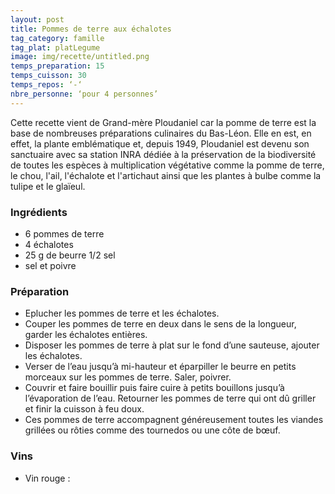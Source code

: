 ```yaml
---
layout: post
title: Pommes de terre aux échalotes
tag_category: famille
tag_plat: platLegume
image: img/recette/untitled.png
temps_preparation: 15
temps_cuisson: 30
temps_repos: ‘-‘
nbre_personne: ‘pour 4 personnes’
---
```

Cette recette vient de Grand-mère Ploudaniel car la pomme de terre est la base de nombreuses préparations culinaires du Bas-Léon. Elle en est, en effet, la plante emblématique et, depuis 1949, Ploudaniel est devenu son sanctuaire avec sa station INRA dédiée à la préservation de la biodiversité de toutes les espèces à multiplication végétative comme la pomme de terre, le chou, l'ail, l'échalote et l'artichaut ainsi que les plantes à bulbe comme la tulipe et le glaïeul.    

### Ingrédients
* 6 pommes de terre
* 4 échalotes
* 25 g de beurre 1/2 sel
* sel et poivre

### Préparation
* Eplucher les pommes de terre et les échalotes.
* Couper les pommes de terre en deux dans le sens de la longueur, garder les échalotes entières.
* Disposer les pommes de terre à plat sur le fond d’une sauteuse, ajouter les échalotes.
* Verser de l’eau jusqu’à mi-hauteur et éparpiller le beurre en petits morceaux sur les pommes de terre. Saler, poivrer.
* Couvrir et faire bouillir puis faire cuire à petits bouillons jusqu’à l’évaporation de l’eau. Retourner les pommes de terre qui ont dû griller et finir la cuisson à feu doux.  
* Ces pommes de terre accompagnent généreusement toutes les viandes grillées ou rôties comme des tournedos ou une côte de bœuf.

### Vins
* Vin rouge :
